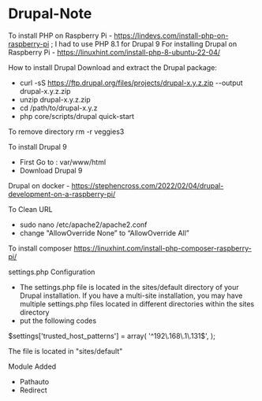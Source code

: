# Drupal-Note

To install PHP on Raspberry Pi - https://lindevs.com/install-php-on-raspberry-pi ; I had to use PHP 8.1 for Drupal 9
For installing Drupal on Raspberry Pi - https://linuxhint.com/install-php-8-ubuntu-22-04/


How to install Drupal
Download and extract the Drupal package:
- curl -sS https://ftp.drupal.org/files/projects/drupal-x.y.z.zip --output drupal-x.y.z.zip
- unzip drupal-x.y.z.zip
- cd /path/to/drupal-x.y.z
- php core/scripts/drupal quick-start


To remove directory
 rm -r veggies3

To install Drupal 9
- First Go to : var/www/html
- Download Drupal 9 


Drupal on docker - https://stephencross.com/2022/02/04/drupal-development-on-a-raspberry-pi/


To Clean URL

- sudo nano /etc/apache2/apache2.conf
- change "AllowOverride None” to “AllowOverride All” 

To install composer
https://linuxhint.com/install-php-composer-raspberry-pi/

settings.php Configuration
- The settings.php file is located in the sites/default directory of your Drupal installation. If you have a multi-site installation, you may have multiple settings.php files located in different directories within the sites directory
- put the following codes

$settings['trusted_host_patterns'] = array(
  '^192\.168\.1\.131$',
);

The file is located in "sites/default"

Module Added 
- Pathauto
- Redirect
